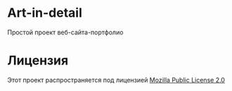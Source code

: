 # Art-in-detail

Простой проект веб-сайта-портфолио

# Лицензия
Этот проект распространяется под лицензией [Mozilla Public License 2.0](https://choosealicense.com/licenses/mpl-2.0/)
